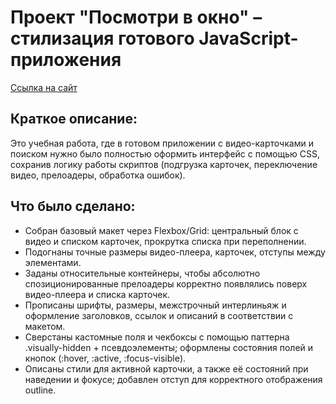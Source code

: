 # Проект "Посмотри в окно" – стилизация готового JavaScript-приложения
[Ссылка на сайт](https://itsbestusername.github.io/posmotri_v_okno/)

## Краткое описание:
Это учебная работа, где в готовом приложении с видео-карточками и поиском нужно было полностью оформить интерфейс с помощью CSS, сохранив логику работы скриптов (подгрузка карточек, переключение видео, прелоадеры, обработка ошибок).

## Что было сделано:
- Собран базовый макет через Flexbox/Grid: центральный блок с видео и списком карточек, прокрутка списка при переполнении.
- Подогнаны точные размеры видео-плеера, карточек, отступы между элементами.
- Заданы относительные контейнеры, чтобы абсолютно спозиционированные прелоадеры корректно появлялись поверх видео-плеера и списка карточек.
- Прописаны шрифты, размеры, межстрочный интерлиньяж и оформление заголовков, ссылок и описаний в соответствии с макетом.
- Сверстаны кастомные поля и чекбоксы с помощью паттерна .visually-hidden + псевдоэлементы; оформлены состояния полей и кнопок (:hover, :active, :focus-visible).
- Описаны стили для активной карточки, а также её состояний при наведении и фокусе; добавлен отступ для корректного отображения outline.
